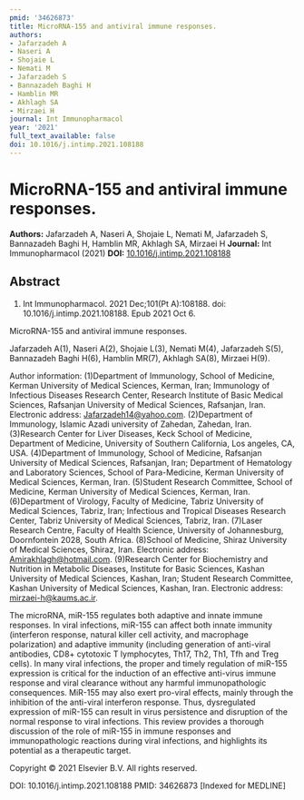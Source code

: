 ```yaml
---
pmid: '34626873'
title: MicroRNA-155 and antiviral immune responses.
authors:
- Jafarzadeh A
- Naseri A
- Shojaie L
- Nemati M
- Jafarzadeh S
- Bannazadeh Baghi H
- Hamblin MR
- Akhlagh SA
- Mirzaei H
journal: Int Immunopharmacol
year: '2021'
full_text_available: false
doi: 10.1016/j.intimp.2021.108188
---
```


# MicroRNA-155 and antiviral immune responses.
**Authors:** Jafarzadeh A, Naseri A, Shojaie L, Nemati M, Jafarzadeh S, Bannazadeh Baghi H, Hamblin MR, Akhlagh SA, Mirzaei H
**Journal:** Int Immunopharmacol (2021)
**DOI:** [10.1016/j.intimp.2021.108188](https://doi.org/10.1016/j.intimp.2021.108188)

## Abstract

1. Int Immunopharmacol. 2021 Dec;101(Pt A):108188. doi: 
10.1016/j.intimp.2021.108188. Epub 2021 Oct 6.

MicroRNA-155 and antiviral immune responses.

Jafarzadeh A(1), Naseri A(2), Shojaie L(3), Nemati M(4), Jafarzadeh S(5), 
Bannazadeh Baghi H(6), Hamblin MR(7), Akhlagh SA(8), Mirzaei H(9).

Author information:
(1)Department of Immunology, School of Medicine, Kerman University of Medical 
Sciences, Kerman, Iran; Immunology of Infectious Diseases Research Center, 
Research Institute of Basic Medical Sciences, Rafsanjan University of Medical 
Sciences, Rafsanjan, Iran. Electronic address: Jafarzadeh14@yahoo.com.
(2)Department of Immunology, Islamic Azadi university of Zahedan, Zahedan, Iran.
(3)Research Center for Liver Diseases, Keck School of Medicine, Department of 
Medicine, University of Southern California, Los angeles, CA, USA.
(4)Department of Immunology, School of Medicine, Rafsanjan University of Medical 
Sciences, Rafsanjan, Iran; Department of Hematology and Laboratory Sciences, 
School of Para-Medicine, Kerman University of Medical Sciences, Kerman, Iran.
(5)Student Research Committee, School of Medicine, Kerman University of Medical 
Sciences, Kerman, Iran.
(6)Department of Virology, Faculty of Medicine, Tabriz University of Medical 
Sciences, Tabriz, Iran; Infectious and Tropical Diseases Research Center, Tabriz 
University of Medical Sciences, Tabriz, Iran.
(7)Laser Research Centre, Faculty of Health Science, University of Johannesburg, 
Doornfontein 2028, South Africa.
(8)School of Medicine, Shiraz University of Medical Sciences, Shiraz, Iran. 
Electronic address: Amirakhlagh@hotmail.com.
(9)Research Center for Biochemistry and Nutrition in Metabolic Diseases, 
Institute for Basic Sciences, Kashan University of Medical Sciences, Kashan, 
Iran; Student Research Committee, Kashan University of Medical Sciences, Kashan, 
Iran. Electronic address: mirzaei-h@kaums.ac.ir.

The microRNA, miR-155 regulates both adaptive and innate immune responses. In 
viral infections, miR-155 can affect both innate immunity (interferon response, 
natural killer cell activity, and macrophage polarization) and adaptive immunity 
(including generation of anti-viral antibodies, CD8+ cytotoxic T lymphocytes, 
Th17, Th2, Th1, Tfh and Treg cells). In many viral infections, the proper and 
timely regulation of miR-155 expression is critical for the induction of an 
effective anti-virus immune response and viral clearance without any harmful 
immunopathologic consequences. MiR-155 may also exert pro-viral effects, mainly 
through the inhibition of the anti-viral interferon response. Thus, dysregulated 
expression of miR-155 can result in virus persistence and disruption of the 
normal response to viral infections. This review provides a thorough discussion 
of the role of miR-155 in immune responses and immunopathologic reactions during 
viral infections, and highlights its potential as a therapeutic target.

Copyright © 2021 Elsevier B.V. All rights reserved.

DOI: 10.1016/j.intimp.2021.108188
PMID: 34626873 [Indexed for MEDLINE]
